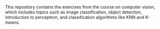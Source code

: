 This repository contains the exercises from the course on computer vision, which includes topics such as image classification, object detection, introduction to perceptron, and classification algorithms like KNN and K-means.
